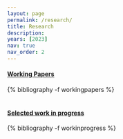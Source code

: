 ```yaml
---
layout: page
permalink: /research/
title: Research
description:
years: [2023]
nav: true
nav_order: 2
---
```

#### <ins>Working Papers</ins>
<div class="publications">
    {% bibliography -f workingpapers %}
</div>

<br>

#### <ins>Selected work in progress</ins>
<div class="unpublished">
    {% bibliography -f workinprogress %}
</div>
